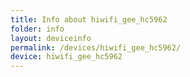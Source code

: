```yaml
---
title: Info about hiwifi_gee_hc5962
folder: info
layout: deviceinfo
permalink: /devices/hiwifi_gee_hc5962/
device: hiwifi_gee_hc5962
---
```

